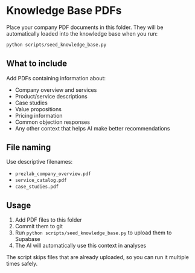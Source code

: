 # Knowledge Base PDFs

Place your company PDF documents in this folder. They will be automatically loaded into the knowledge base when you run:

```bash
python scripts/seed_knowledge_base.py
```

## What to include

Add PDFs containing information about:
- Company overview and services
- Product/service descriptions
- Case studies
- Value propositions
- Pricing information
- Common objection responses
- Any other context that helps AI make better recommendations

## File naming

Use descriptive filenames:
- `prezlab_company_overview.pdf`
- `service_catalog.pdf`
- `case_studies.pdf`

## Usage

1. Add PDF files to this folder
2. Commit them to git
3. Run `python scripts/seed_knowledge_base.py` to upload them to Supabase
4. The AI will automatically use this context in analyses

The script skips files that are already uploaded, so you can run it multiple times safely.

